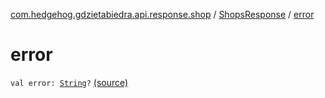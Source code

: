 [com.hedgehog.gdzietabiedra.api.response.shop](../index.md) / [ShopsResponse](index.md) / [error](./error.md)

# error

`val error: `[`String`](https://kotlinlang.org/api/latest/jvm/stdlib/kotlin/-string/index.html)`?` [(source)](https://github.com/asvid/GdzieTaBiedra/tree/master/app/src/main/java/com/hedgehog/gdzietabiedra/api/response/shop/ShopsResponse.kt#L17)